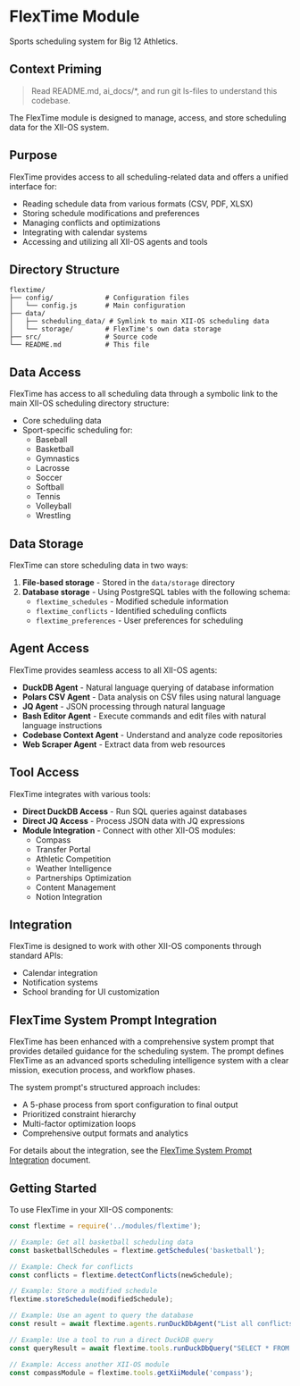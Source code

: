 # FlexTime Module

Sports scheduling system for Big 12 Athletics.

## Context Priming
> Read README.md, ai_docs/*, and run git ls-files to understand this codebase.

The FlexTime module is designed to manage, access, and store scheduling data for the XII-OS system.

## Purpose

FlexTime provides access to all scheduling-related data and offers a unified interface for:
- Reading schedule data from various formats (CSV, PDF, XLSX)
- Storing schedule modifications and preferences
- Managing conflicts and optimizations
- Integrating with calendar systems
- Accessing and utilizing all XII-OS agents and tools

## Directory Structure

```
flextime/
├── config/             # Configuration files
│   └── config.js       # Main configuration
├── data/               
│   ├── scheduling_data/ # Symlink to main XII-OS scheduling data
│   └── storage/        # FlexTime's own data storage
├── src/                # Source code
└── README.md           # This file
```

## Data Access

FlexTime has access to all scheduling data through a symbolic link to the main XII-OS scheduling directory structure:

- Core scheduling data
- Sport-specific scheduling for:
  - Baseball
  - Basketball
  - Gymnastics
  - Lacrosse
  - Soccer
  - Softball
  - Tennis
  - Volleyball
  - Wrestling

## Data Storage

FlexTime can store scheduling data in two ways:

1. **File-based storage** - Stored in the `data/storage` directory
2. **Database storage** - Using PostgreSQL tables with the following schema:
   - `flextime_schedules` - Modified schedule information
   - `flextime_conflicts` - Identified scheduling conflicts
   - `flextime_preferences` - User preferences for scheduling

## Agent Access

FlexTime provides seamless access to all XII-OS agents:

- **DuckDB Agent** - Natural language querying of database information
- **Polars CSV Agent** - Data analysis on CSV files using natural language
- **JQ Agent** - JSON processing through natural language
- **Bash Editor Agent** - Execute commands and edit files with natural language instructions
- **Codebase Context Agent** - Understand and analyze code repositories
- **Web Scraper Agent** - Extract data from web resources

## Tool Access

FlexTime integrates with various tools:

- **Direct DuckDB Access** - Run SQL queries against databases
- **Direct JQ Access** - Process JSON data with JQ expressions
- **Module Integration** - Connect with other XII-OS modules:
  - Compass
  - Transfer Portal
  - Athletic Competition
  - Weather Intelligence
  - Partnerships Optimization
  - Content Management
  - Notion Integration

## Integration

FlexTime is designed to work with other XII-OS components through standard APIs:
- Calendar integration
- Notification systems
- School branding for UI customization

## FlexTime System Prompt Integration

FlexTime has been enhanced with a comprehensive system prompt that provides detailed guidance for the scheduling system. The prompt defines FlexTime as an advanced sports scheduling intelligence system with a clear mission, execution process, and workflow phases.

The system prompt's structured approach includes:
- A 5-phase process from sport configuration to final output
- Prioritized constraint hierarchy
- Multi-factor optimization loops
- Comprehensive output formats and analytics

For details about the integration, see the [FlexTime System Prompt Integration](../../README-flextime-system-prompt.md) document.

## Getting Started

To use FlexTime in your XII-OS components:

```javascript
const flextime = require('../modules/flextime');

// Example: Get all basketball scheduling data
const basketballSchedules = flextime.getSchedules('basketball');

// Example: Check for conflicts
const conflicts = flextime.detectConflicts(newSchedule);

// Example: Store a modified schedule
flextime.storeSchedule(modifiedSchedule);

// Example: Use an agent to query the database
const result = await flextime.agents.runDuckDbAgent("List all conflicts in the baseball schedule");

// Example: Use a tool to run a direct DuckDB query
const queryResult = await flextime.tools.runDuckDbQuery("SELECT * FROM conflicts WHERE sport = 'baseball'");

// Example: Access another XII-OS module
const compassModule = flextime.tools.getXiiModule('compass');
``` 